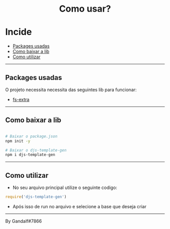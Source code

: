 <h1 align="center">
Como usar?
</h1>

# Incide

- [Packages usadas](#packages-usadas)
- [Como baixar a lib](#como-baixar-a-lib)
- [Como utilizar](#como-utilizar)

---

## Packages usadas

O projeto necessita necessita das seguintes lib para funcionar:

- [fs-extra](https://www.npmjs.com/package/fs-extra)

---

## Como baixar a lib 

```bash

# Baixar o package.json
npm init -y

# Baixar o djs-template-gen
npm i djs-template-gen
```

---

## Como utilizar

- No seu arquivo principal utilize o seguinte codigo:

```js
require('djs-template-gen')
```

- Após isso de run no arquivo e selecione a base que deseja criar

---

By Gandalf#7866


